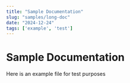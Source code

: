 ```yaml
---
title: "Sample Documentation"
slug: "samples/long-doc"
date: "2024-12-24"
tags: ['example', 'test']
---
```


# Sample Documentation

Here is an example file for test purposes